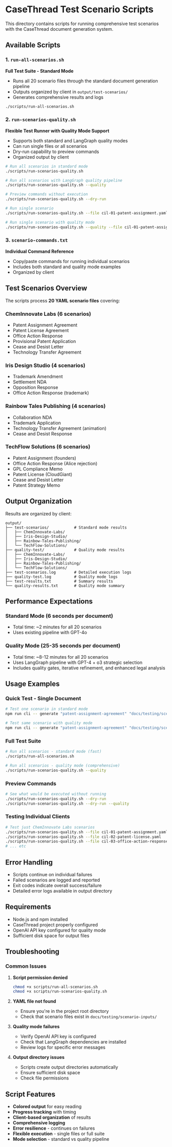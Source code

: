 # CaseThread Test Scenario Scripts

This directory contains scripts for running comprehensive test scenarios with the CaseThread document generation system.

## Available Scripts

### 1. `run-all-scenarios.sh`
**Full Test Suite - Standard Mode**
- Runs all 20 scenario files through the standard document generation pipeline
- Outputs organized by client in `output/test-scenarios/`
- Generates comprehensive results and logs

```bash
./scripts/run-all-scenarios.sh
```

### 2. `run-scenarios-quality.sh`
**Flexible Test Runner with Quality Mode Support**
- Supports both standard and LangGraph quality modes
- Can run single files or all scenarios
- Dry-run capability to preview commands
- Organized output by client

```bash
# Run all scenarios in standard mode
./scripts/run-scenarios-quality.sh

# Run all scenarios with LangGraph quality pipeline
./scripts/run-scenarios-quality.sh --quality

# Preview commands without execution
./scripts/run-scenarios-quality.sh --dry-run

# Run single scenario
./scripts/run-scenarios-quality.sh --file cil-01-patent-assignment.yaml

# Run single scenario with quality mode
./scripts/run-scenarios-quality.sh --quality --file cil-01-patent-assignment.yaml
```

### 3. `scenario-commands.txt`
**Individual Command Reference**
- Copy/paste commands for running individual scenarios
- Includes both standard and quality mode examples
- Organized by client

## Test Scenarios Overview

The scripts process **20 YAML scenario files** covering:

### ChemInnovate Labs (6 scenarios)
- Patent Assignment Agreement
- Patent License Agreement  
- Office Action Response
- Provisional Patent Application
- Cease and Desist Letter
- Technology Transfer Agreement

### Iris Design Studio (4 scenarios)
- Trademark Amendment
- Settlement NDA
- Opposition Response
- Office Action Response (trademark)

### Rainbow Tales Publishing (4 scenarios)
- Collaboration NDA
- Trademark Application
- Technology Transfer Agreement (animation)
- Cease and Desist Response

### TechFlow Solutions (6 scenarios)
- Patent Assignment (founders)
- Office Action Response (Alice rejection)
- GPL Compliance Memo
- Patent License (CloudGiant)
- Cease and Desist Letter
- Patent Strategy Memo

## Output Organization

Results are organized by client:
```
output/
├── test-scenarios/           # Standard mode results
│   ├── ChemInnovate-Labs/
│   ├── Iris-Design-Studio/
│   ├── Rainbow-Tales-Publishing/
│   └── TechFlow-Solutions/
├── quality-test/             # Quality mode results
│   ├── ChemInnovate-Labs/
│   ├── Iris-Design-Studio/
│   ├── Rainbow-Tales-Publishing/
│   └── TechFlow-Solutions/
├── test-scenarios.log        # Detailed execution logs
├── quality-test.log          # Quality mode logs
├── test-results.txt          # Summary results
└── quality-results.txt       # Quality mode summary
```

## Performance Expectations

### Standard Mode (6 seconds per document)
- Total time: ~2 minutes for all 20 scenarios
- Uses existing pipeline with GPT-4o

### Quality Mode (25-35 seconds per document)
- Total time: ~8-12 minutes for all 20 scenarios
- Uses LangGraph pipeline with GPT-4 + o3 strategic selection
- Includes quality gates, iterative refinement, and enhanced legal analysis

## Usage Examples

### Quick Test - Single Document
```bash
# Test one scenario in standard mode
npm run cli -- generate "patent-assignment-agreement" "docs/testing/scenario-inputs/cil-01-patent-assignment.yaml" --output "./output/test.md"

# Test same scenario with quality mode
npm run cli -- generate "patent-assignment-agreement" "docs/testing/scenario-inputs/cil-01-patent-assignment.yaml" --output "./output/test-quality.md" --quality
```

### Full Test Suite
```bash
# Run all scenarios - standard mode (fast)
./scripts/run-all-scenarios.sh

# Run all scenarios - quality mode (comprehensive)
./scripts/run-scenarios-quality.sh --quality
```

### Preview Commands
```bash
# See what would be executed without running
./scripts/run-scenarios-quality.sh --dry-run
./scripts/run-scenarios-quality.sh --dry-run --quality
```

### Testing Individual Clients
```bash
# Test just ChemInnovate Labs scenarios
./scripts/run-scenarios-quality.sh --file cil-01-patent-assignment.yaml
./scripts/run-scenarios-quality.sh --file cil-02-patent-license.yaml
./scripts/run-scenarios-quality.sh --file cil-03-office-action-response.yaml
# ... etc
```

## Error Handling

- Scripts continue on individual failures
- Failed scenarios are logged and reported
- Exit codes indicate overall success/failure
- Detailed error logs available in output directory

## Requirements

- Node.js and npm installed
- CaseThread project properly configured
- OpenAI API key configured for quality mode
- Sufficient disk space for output files

## Troubleshooting

### Common Issues

1. **Script permission denied**
   ```bash
   chmod +x scripts/run-all-scenarios.sh
   chmod +x scripts/run-scenarios-quality.sh
   ```

2. **YAML file not found**
   - Ensure you're in the project root directory
   - Check that scenario files exist in `docs/testing/scenario-inputs/`

3. **Quality mode failures**
   - Verify OpenAI API key is configured
   - Check that LangGraph dependencies are installed
   - Review logs for specific error messages

4. **Output directory issues**
   - Scripts create output directories automatically
   - Ensure sufficient disk space
   - Check file permissions

## Script Features

- **Colored output** for easy reading
- **Progress tracking** with timing
- **Client-based organization** of results
- **Comprehensive logging** 
- **Error resilience** - continues on failures
- **Flexible execution** - single files or full suite
- **Mode selection** - standard vs quality pipeline 